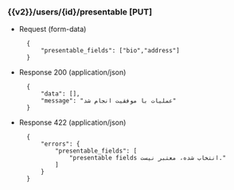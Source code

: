 ### {{v2}}/users/{id}/presentable [PUT]

+ Request (form-data)

        {
            "presentable_fields": ["bio","address"]
        }



        
+ Response 200 (application/json)

        {
            "data": [],
            "message": "عملیات با موفقیت انجام شد"
        }

+ Response 422 (application/json)

        {
            "errors": {
                "presentable_fields": [
                    "presentable fields انتخاب شده، معتبر نیست."
                ]
            }
        }
